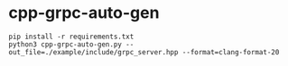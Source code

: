 # cpp-grpc-auto-gen

```
pip install -r requirements.txt 
python3 cpp-grpc-auto-gen.py --out_file=./example/include/grpc_server.hpp --format=clang-format-20
```
